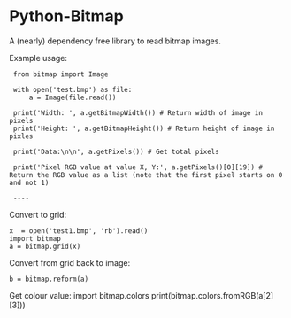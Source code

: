 # Python-Bitmap
A (nearly) dependency free library to read bitmap images. 

Example usage:

     from bitmap import Image
     
     with open('test.bmp') as file:
         a = Image(file.read())
     
     print('Width: ', a.getBitmapWidth()) # Return width of image in pixels
     print('Height: ', a.getBitmapHeight()) # Return height of image in pixles
     
     print('Data:\n\n', a.getPixels()) # Get total pixels
     
     print('Pixel RGB value at value X, Y:', a.getPixels()[0][19]) # Return the RGB value as a list (note that the first pixel starts on 0 and not 1)
     
     ----
       

Convert to grid:

    x  = open('test1.bmp', 'rb').read()
    import bitmap
    a = bitmap.grid(x)

Convert from grid back to image:

    b = bitmap.reform(a)

Get colour value:
     import bitmap.colors
     print(bitmap.colors.fromRGB(a[2][3]))
